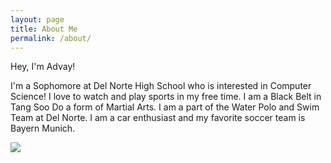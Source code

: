 ```yaml
---
layout: page
title: About Me
permalink: /about/
---
```


Hey, I'm Advay!

I'm a Sophomore at Del Norte High School who is interested in Computer Science! I love to watch and play sports in my free time. I am a Black Belt in Tang Soo Do a form of Martial Arts. I am a part of the Water Polo and Swim Team at Del Norte. I am a car enthusiast and my favorite soccer team is Bayern Munich.

![]({{site.baseurl}}/alphonsodavies.jpg"https://github.com/fastai/fastpages")


